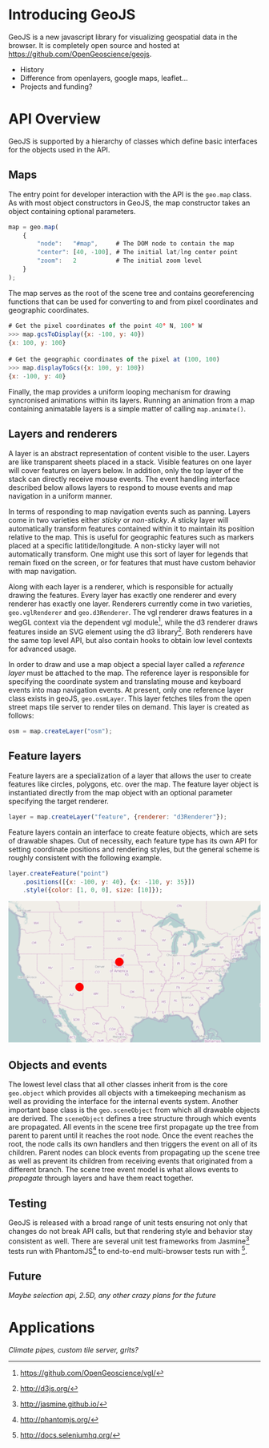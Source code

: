
# Introducing GeoJS

GeoJS is a new javascript library for visualizing geospatial data in the browser.  It is completely 
open source and hosted at https://github.com/OpenGeoscience/geojs.
* History
* Difference from openlayers, google maps, leaflet…
* Projects and funding?
 

# API Overview

GeoJS is supported by a hierarchy of classes which define basic interfaces for the objects used
in the API.

## Maps

The entry point for developer interaction with the API is the `geo.map` class.  As with most object
constructors in GeoJS, the map constructor takes an object containing optional parameters.
```javascript
map = geo.map(
    {
        "node":   "#map",     # The DOM node to contain the map
        "center": [40, -100], # The initial lat/lng center point
        "zoom":   2           # The initial zoom level
    }
);
```
The map serves as the root of the scene tree and contains georeferencing functions that can be used
for converting to and from pixel coordinates and geographic coordinates.
```javascript
# Get the pixel coordinates of the point 40° N, 100° W
>>> map.gcsToDisplay({x: -100, y: 40})
{x: 100, y: 100}

# Get the geographic coordinates of the pixel at (100, 100)
>>> map.displayToGcs({x: 100, y: 100})
{x: -100, y: 40}
```
Finally, the map provides a uniform looping mechanism for drawing syncronised animations within
its layers.  Running an animation from a map containing animatable layers is a simple matter of
calling `map.animate()`.


## Layers and renderers

A layer is an abstract representation of content visible to the user.  Layers are like transparent
sheets placed in a stack.  Visible features on one layer will cover features on layers below.
In addition, only the top layer of the stack can directly receive mouse events.  The event
handling interface described below allows layers to respond to mouse events and map navigation
in a uniform manner.

In terms of responding to map navigation events such as panning.  Layers come in two varieties
either *sticky* or *non-sticky*.  A sticky layer will automatically transform features contained
within it to maintain its position relative to the map.  This is useful for geographic features
such as markers placed at a specific latitide/longitude.  A non-sticky layer will not automatically
transform.  One might use this sort of layer for legends that remain fixed on the screen, or
for features that must have custom behavior with map navigation.

Along with each layer is a renderer, which is responsible for actually drawing the features.
Every layer has exactly one renderer and every renderer has exactly one layer.  Renderers
currently come in two varieties, `geo.vglRenderer` and `geo.d3Renderer`.  The vgl renderer
draws features in a wegGL context via the dependent vgl module[^vgl],
while the d3 renderer
draws features inside an SVG element using the d3 library[^d3].  Both renderers have the same
top level API, but also contain hooks to obtain low level contexts for advanced usage.

In order to draw and use a map object a special layer called a *reference layer* must be
attached to the map.  The reference layer is responsible for specifying the coordinate
system and translating mouse and keyboard events into map navigation events.  At present,
only one reference layer class exists in geoJS, `geo.osmLayer`.  This layer
fetches tiles from the open street maps tile server to render tiles on demand.  This layer
is created as follows:
```javascript
osm = map.createLayer("osm");
```


## Feature layers

Feature layers are a specialization of a layer that allows the user to create features like
circles, polygons, etc. over the map.  The feature layer object is instantiated directly from
the map object with an optional parameter specifying the target renderer.
```javascript
layer = map.createLayer("feature", {renderer: "d3Renderer"});
```
Feature layers contain an interface to create feature objects, which are sets of drawable
shapes.  Out of necessity, each feature type has its own API for setting coordinate positions
and rendering styles, but the general scheme is roughly consistent with the following example.

```javascript
layer.createFeature("point")
    .positions([{x: -100, y: 40}, {x: -110, y: 35}])
    .style({color: [1, 0, 0], size: [10]});
```
![points feature example](https://raw.githubusercontent.com/jbeezley/Geojs-source/master/img/points.png "geo.pointFeature")

## Objects and events

The lowest level class that all other classes inherit from is the core `geo.object` which
provides all objects with a timekeeping mechanism as well as providing the interface for
the internal events system.  Another important base class is the `geo.sceneObject` from
which all drawable objects are derived.  The `sceneObject` defines a tree structure through
which events are propagated.  All events in the scene tree first propagate up the tree from
parent to parent until it reaches the root node.  Once the event reaches the root, the node
calls its own handlers and then triggers the event on all of its children.  Parent nodes can
block events from propagating up the scene tree as well as prevent its children from receiving
events that originated from a different branch.  The scene tree event model is what allows
events to *propagate* through layers and have them react together.


## Testing

GeoJS is released with a broad range of unit tests ensuring not only that changes do not
break API calls, but that rendering style and behavior stay consistent as well.  There are
several unit test frameworks from Jasmine[^Jasmine] tests run with PhantomJS[^PhantomJS] to 
end-to-end multi-browser tests run with [^Selenium].


## Future

*Maybe selection api, 2.5D, any other crazy plans for the future*


# Applications

*Climate pipes, custom tile server, grits?*


[^vgl]: https://github.com/OpenGeoscience/vgl/
[^d3]: http://d3js.org/
[^Jasmine]: http://jasmine.github.io/
[^PhantomJS]: http://phantomjs.org/
[^Selenium]: http://docs.seleniumhq.org/
